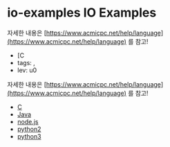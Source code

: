 # io-examples IO Examples

자세한 내용은 [https://www.acmicpc.net/help/language](https://www.acmicpc.net/help/language) 를 참고!

 - [C
 - tags: ,
 - lev: u0

자세한 내용은 [https://www.acmicpc.net/help/language](https://www.acmicpc.net/help/language) 를 참고!

 - [C](https://github.com/DokySp/acmicpc-practice/tree/master/io-examples/c-language)
 - [Java](https://github.com/DokySp/acmicpc-practice/tree/master/io-examples/java)
 - [node.js](https://github.com/DokySp/acmicpc-practice/tree/master/io-examples/node.js)
 - [python2](https://github.com/DokySp/acmicpc-practice/tree/master/io-examples/python2)
 - [python3](https://github.com/DokySp/acmicpc-practice/tree/master/io-examples/python3)

